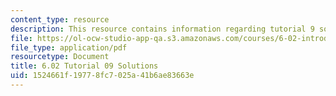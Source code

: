 ```yaml
---
content_type: resource
description: This resource contains information regarding tutorial 9 solutions.
file: https://ol-ocw-studio-app-qa.s3.amazonaws.com/courses/6-02-introduction-to-eecs-ii-digital-communication-systems-fall-2012/1524661f19778fc7025a41b6ae83663e_MIT6_02F12_tutor09_sol.pdf
file_type: application/pdf
resourcetype: Document
title: 6.02 Tutorial 09 Solutions
uid: 1524661f-1977-8fc7-025a-41b6ae83663e
---
```

